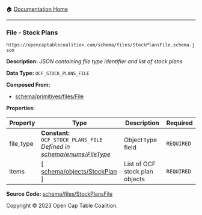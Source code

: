 :house: [Documentation Home](../../../README.md)

---

### File - Stock Plans

`https://opencaptablecoalition.com/schema/files/StockPlansFile.schema.json`

**Description:** _JSON containing file type identifier and list of stock plans_

**Data Type:** `OCF_STOCK_PLANS_FILE`

**Composed From:**

- [schema/primitives/files/File](../primitives/files/File.md)

**Properties:**

| Property  | Type                                                                                                | Description                    | Required   |
| --------- | --------------------------------------------------------------------------------------------------- | ------------------------------ | ---------- |
| file_type | **Constant:** `OCF_STOCK_PLANS_FILE`</br>_Defined in [schema/enums/FileType](../enums/FileType.md)_ | Object type field              | `REQUIRED` |
| items     | [ [schema/objects/StockPlan](../objects/StockPlan.md) ]                                             | List of OCF stock plan objects | `REQUIRED` |

**Source Code:** [schema/files/StockPlansFile](../../../../schema/files/StockPlansFile.schema.json)

Copyright © 2023 Open Cap Table Coalition.
